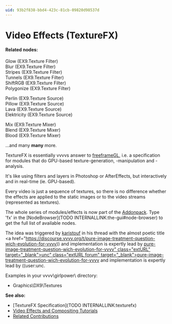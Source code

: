 ```yaml
---
uid: 93b2f838-bbd4-423c-81cb-09820d98537d
---
```


# Video Effects (TextureFX)


#### Related nodes:
<span class="node">Glow (EX9.Texture Filter)</span>  
<span class="node">Blur (EX9.Texture Filter)</span>  
<span class="node">Stripes (EX9.Texture Filter)</span>  
<span class="node">Tunnels (EX9.Texture Filter)</span>  
<span class="node">ShiftRGB (EX9.Texture Filter)</span>  
<span class="node">Polygonize (EX9.Texture Filter)</span>  

<span class="node">Perlin (EX9.Texture Source)</span>  
<span class="node">Pillow (EX9.Texture Source)</span>  
<span class="node">Lava (EX9.Texture Source)</span>  
<span class="node">Elektricity (EX9.Texture Source)</span>  

<span class="node">Mix (EX9.Texture Mixer)</span>  
<span class="node">Blend (EX9.Texture Mixer)</span>  
<span class="node">Blood (EX9.Texture Mixer)</span>  

...and many **many** more.  



TextureFX is essentially vvvvs answer to <a href="http://freeframe.svn.sourceforge.net/viewvc/freeframe/trunk/docs/specification.html" class="extURL" target="_blank">freeframeGL</a>, i.e. a specification for modules that do GPU-based texture-generation, -manipulation and -analysis.  

It's like using filters and layers in Photoshop or AfterEffects, but interactively and in real-time (ie. GPU-based).  

Every video is just a sequence of textures, so there is no difference whether the effects are applied to the static images or to the video streams (represented as textures).  

The whole series of modules/effects is now part of the [Addonpack](https://vvvv.org/downloads). Type 'fx' in the [NodeBrowser](TODO INTERNALLINK:the-gui#node-browser) to get the full list of available nodes.  

The idea was triggered by <span class="user"><a href="https://vvvv.org/users/karistouf" class="extURL" target="_blank">karistouf</a></span> in his thread with the almost poetic title <a href="https://discourse.vvvv.org/t/pure-image-treatment-question-wich-evolution-for-vvvv)) and implementation is expertly lead by <span class="user"><a href="https://vvvv.org/users/unc" class="extURL forum" target="_blank">pure-image-treatment-question-wich-evolution-for-vvvv" class="extURL" target="_blank">unc" class="extURL forum" target="_blank">pure-image-treatment-question-wich-evolution-for-vvvv</a></span> and implementation is expertly lead by ((user:unc</a>.  

Examples in your vvvv\girlpower\ directory:  
* Graphics\DX9\Textures  

**See also:**  
* [TextureFX Specification](TODO INTERNALLINK:texturefx)  
* <a href="https://vvvv.org/contribution/video-effects-and-compositing-tutorials" class="extURL contribution" target="_blank">Video Effects and Compositing Tutorials</a>  
* <a href="https://vvvv.org/contributions/1353+1351+2439+1352+7934+2438+1354+1355/5693+1584+2750+1583+2399+4175" class="extURL" target="_blank">Related Contributions</a>  


